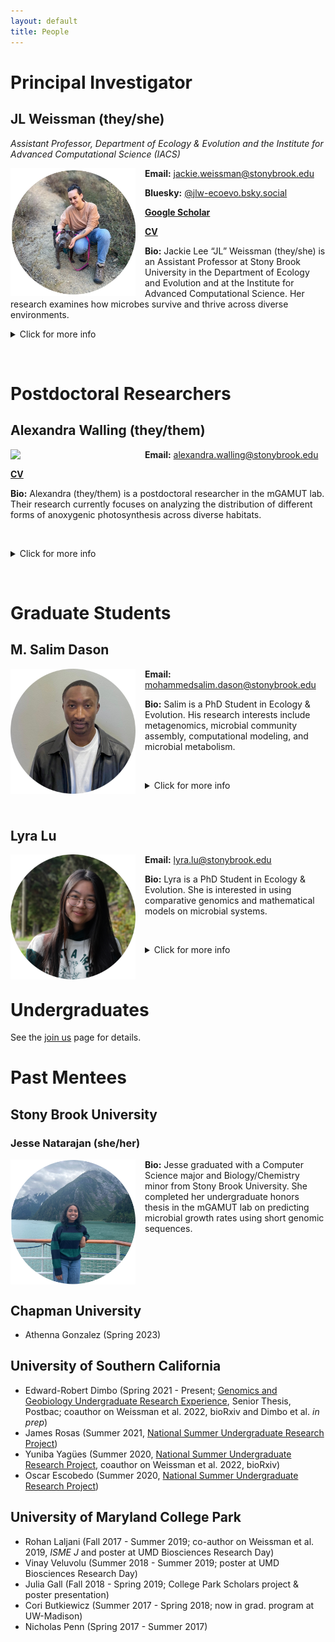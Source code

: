 ```yaml
---
layout: default
title: People
---
```



# Principal Investigator

## JL Weissman (they/she)

*Assistant Professor, Department of Ecology & Evolution and the Institute for Advanced Computational Science (IACS)*

<img align="left" src="/img/headshot1c.png" width="200px" style="padding-right: 15px">

**Email:** <jackie.weissman@stonybrook.edu>

**Bluesky:** [@jlw-ecoevo.bsky.social](https://bsky.app/profile/jlw-ecoevo.bsky.social)

**[Google Scholar](https://scholar.google.com/citations?user=IaAUSiQAAAAJ&hl=en)**

**[CV](https://jlw-ecoevo.github.io/CV_JLW.pdf)**

**Bio:**  Jackie Lee “JL” Weissman (they/she) is an Assistant Professor at Stony Brook University in the Department of Ecology and Evolution and at the Institute for Advanced Computational Science. Her research examines how microbes survive and thrive across diverse environments. 

<details>

<summary>Click for more info</summary>

JL develops new tools to infer what microbes are doing and can do from DNA sequences captured directly from the environment (“metagenomes”), aiming to improve the representation of microbially-mediated biogeochemical cycles in global climate models. She also has a special interest in using a combination of comparative genomics, population genetics, and mathematical models to understand the ancient and ongoing battle between microbes and their viruses. She believes all students, with supportive training and mentorship, can become highly-capable computational biologists, and loves to show students how a little coding can go a long way.

Previously, JL served as the inaugural Director for Proposal Development at the City College of New York, where they managed large, interdisciplinary efforts to bring center-level funding to the college and trained early-career researchers in grantmaking. They maintain research affiliations in biology at CCNY and the University of Southern California and have taught at The Cooper Union School of Art. Before returning to New York, they were faculty at Chapman University, where they ran a computational biology research lab, taught, and developed initiatives to improve mentorship at the college level. 

</details>

&nbsp;
&nbsp;
&nbsp;
&nbsp;

# Postdoctoral Researchers

## Alexandra Walling (they/them)

<img align="left" src="/img/walling.png" width="200px" style="padding-right: 15px">

**Email:** <alexandra.walling@stonybrook.edu>

**[CV](https://jlw-ecoevo.github.io/cv_academia_walling-jan-2025.pdf)**

**Bio:** Alexandra (they/them) is a postdoctoral researcher in the mGAMUT lab. Their research currently focuses on analyzing the distribution of different forms of anoxygenic photosynthesis across diverse habitats.

&nbsp;

<details>

<summary>Click for more info</summary>

They earned their B.S. in Biology at California State University, Monterey Bay before joining the American Museum of Natural History first as a Helen Fellow and then as a PhD student through the Richard Gilder Graduate School. Their research at AMNH has included comparative questions in prokaryotic and viral evolution. Their PhD work used comparative genomic and phylogenetic techniques to untangle how horizontal gene transfer and secondary loss shaped the evolution of photosynthesis in Erythrobacteraceae, a family of Alphaproteobacteria which show a scattered distribution of a gene cluster encoding photosynthesis. Alexandra's first postdoc at the University of Rhode Island was spent focusing on the problem of how we can filter large genomic datasets to increase signal and reduce noise by developing tools to predict which genomic loci have the most utility for downstream phylogenetic analysis. They used extensive simulations and compared machine learning models for phylogenetic utility determination. 

Alexandra is broadly interested in using a wide range of computational tools to answer questions related to microbial evolution and ecology, particularly how horizontal gene transfer among populations of bacteria may drive bacterial evolution in response to biogeochemical cycling. Alexandra also enjoys teaching and mentoring undergraduate and graduate students just starting out in evolutionary and computational biology. When not working, Alexandra enjoys exploring the great outdoors with their former laboratory beagle, Darwin.

</details>

&nbsp;
&nbsp;
&nbsp;
&nbsp;

# Graduate Students

## M. Salim Dason

<img align="left" src="/img/salim.png" width="200px" style="padding-right: 15px">

**Email:** <mohammedsalim.dason@stonybrook.edu>

**Bio:** Salim is a PhD Student in Ecology & Evolution. His research interests include metagenomics,
microbial community assembly, computational modeling, and microbial metabolism.

&nbsp;

<details>

<summary>Click for more info</summary>

Salim earned his bachelor’s degree in Life Sciences with a focus on microbial biotechnology
in Morocco, then completed a master’s in Medical Biotechnologies in Italy. His thesis
focused on identifying clade-specific microbial markers in shotgun metagenomic data
from transgenic Alzheimer’s disease mouse models to profile and better understand
shifts in gut microbiome composition linked to neurodegeneration.

After graduating, Salim worked as a bioinformatics research fellow on a project to develop a
computational pipeline for the de novo reconstruction and functional annotation of
metagenome-assembled genomes from gut microbiome data, with a particular focus on
previously uncharacterized bacteria. 

</details>

&nbsp;
&nbsp;
&nbsp;
&nbsp;

## Lyra Lu

<img align="left" src="/img/lyra.png" width="200px" style="padding-right: 15px">

**Email:** <lyra.lu@stonybrook.edu>

**Bio:** Lyra is a PhD Student in Ecology & Evolution. She is interested in using comparative genomics and mathematical models on microbial systems.

&nbsp;

<details>

<summary>Click for more info</summary>

Lyra received their B.S. in Biology at Binghamton University before joining the mGamut Lab.

</details>

&nbsp;
&nbsp;
&nbsp;
&nbsp;
&nbsp;
&nbsp;
&nbsp;


# Undergraduates

See the [join us](/join.html) page for details.

# Past Mentees

## Stony Brook University

### Jesse Natarajan (she/her)

<img align="left" src="/img/jesse.png" width="200px" style="padding-right: 15px">

**Bio:** Jesse graduated with a Computer Science major and Biology/Chemistry minor from Stony Brook University. She completed her undergraduate honors thesis in the mGAMUT lab on predicting microbial growth rates using short genomic sequences.

<br clear="left"/>


## Chapman University

- Athenna Gonzalez (Spring 2023)

## University of Southern California

- Edward-Robert Dimbo (Spring 2021 - Present; [Genomics and Geobiology Undergraduate Research Experience](https://www.darkenergybiosphere.org/education-diversity/for-undergraduates/ggure/), Senior Thesis, Postbac; coauthor on Weissman et al. 2022, bioRxiv and Dimbo et al. *in prep*)
- James Rosas  (Summer 2021, [National Summer Undergraduate Research Project](https://nsurp.org/))
- Yuniba Yagües (Summer 2020, [National Summer Undergraduate Research Project](https://nsurp.org/), coauthor on Weissman et al. 2022, bioRxiv)
- Oscar Escobedo (Summer 2020, [National Summer Undergraduate Research Project](https://nsurp.org/))

## University of Maryland College Park

- Rohan Laljani (Fall 2017 - Summer 2019; co-author on Weissman et al. 2019, *ISME J* and poster at UMD Biosciences Research Day)
- Vinay Veluvolu (Summer 2018 - Summer 2019; poster at UMD Biosciences Research Day)
- Julia Gall (Fall 2018 - Spring 2019; College Park Scholars project & poster presentation)
- Cori Butkiewicz (Summer 2017 - Spring 2018; now in grad. program at UW-Madison)
- Nicholas Penn (Spring 2017 - Summer 2017)
